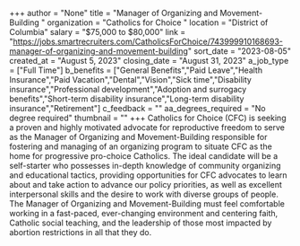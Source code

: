 +++
author = "None"
title = "Manager of Organizing and Movement-Building "
organization = "Catholics for Choice "
location = "District of Columbia"
salary = "$75,000 to $80,000"
link = "https://jobs.smartrecruiters.com/CatholicsForChoice/743999910168693-manager-of-organizing-and-movement-building"
sort_date = "2023-08-05"
created_at = "August 5, 2023"
closing_date = "August 31, 2023"
a_job_type = ["Full Time"]
b_benefits = ["General Benefits","Paid Leave","Health Insurance","Paid Vacation","Dental","Vision","Sick time","Disability insurance","Professional development","Adoption and surrogacy benefits","Short-term disability insurance","Long-term disability insurance","Retirement"]
c_feedback = ""
aa_degrees_required = "No degree required"
thumbnail = ""
+++
Catholics for Choice (CFC) is seeking a proven and highly motivated advocate for reproductive freedom to serve as the Manager of Organizing and Movement-Building responsible for fostering and managing of an organizing program to situate CFC as the home for progressive pro-choice Catholics. The ideal candidate will be a self-starter who possesses in-depth knowledge of community organizing and educational tactics, providing opportunities for CFC advocates to learn about and take action to advance our policy priorities, as well as excellent interpersonal skills and the desire to work with diverse groups of people. The Manager of Organizing and Movement-Building must feel comfortable working in a fast-paced, ever-changing environment and centering faith, Catholic social teaching, and the leadership of those most impacted by abortion restrictions in all that they do.
